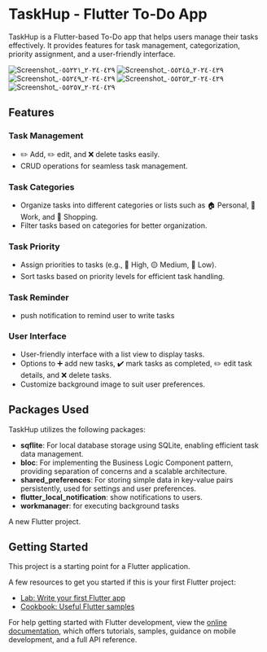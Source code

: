 # TaskHup - Flutter To-Do App

TaskHup is a Flutter-based To-Do app that helps users manage their tasks effectively. It provides features for task management, categorization, priority assignment, and a user-friendly interface.

![Screenshot_٢٠٢٤٠٤٢٩_٠٥٥٢٢١](https://github.com/nrmeenmohamed/TEKNOSOFT/assets/128254998/d2068ca3-bf07-4e9a-b8c8-4fb3903d6601)
![Screenshot_٢٠٢٤٠٤٢٩_٠٥٥٢٤٥](https://github.com/nrmeenmohamed/TEKNOSOFT/assets/128254998/739823ce-605a-421b-9230-095c1687ff70)
![Screenshot_٢٠٢٤٠٤٢٩_٠٥٥٢٤٩](https://github.com/nrmeenmohamed/TEKNOSOFT/assets/128254998/fe407023-124d-4533-83ea-4557810b491f)
![Screenshot_٢٠٢٤٠٤٢٩_٠٥٥٢٥٢](https://github.com/nrmeenmohamed/TEKNOSOFT/assets/128254998/10a7cd8b-2fd6-4540-9339-c608a1a87c70)
![Screenshot_٢٠٢٤٠٤٢٩_٠٥٥٢٥٧](https://github.com/nrmeenmohamed/TEKNOSOFT/assets/128254998/099fe91d-7efd-4c5e-adf0-ae20140ab4c0)



## Features

### Task Management
- ✏️ Add, ✏️ edit, and ❌ delete tasks easily.
- CRUD operations for seamless task management.


### Task Categories
- Organize tasks into different categories or lists such as 🏠 Personal, 🏢 Work, and 🛒 Shopping.
- Filter tasks based on categories for better organization.

### Task Priority
- Assign priorities to tasks (e.g., 🔴 High, 🟡 Medium, 🔵 Low).
- Sort tasks based on priority levels for efficient task handling.


### Task Reminder
- push notification to remind user to write tasks

### User Interface
- User-friendly interface with a list view to display tasks.
- Options to ➕ add new tasks, ✔️ mark tasks as completed, ✏️ edit task details, and ❌ delete tasks.
- Customize background image to suit user preferences.

## Packages Used

TaskHup utilizes the following packages:

- **sqflite**: For local database storage using SQLite, enabling efficient task data management.
- **bloc**: For implementing the Business Logic Component pattern, providing separation of concerns and a scalable architecture.
- **shared_preferences**: For storing simple data in key-value pairs persistently, used for settings and user preferences.
- **flutter_local_notification**: show notifications to users.
- **workmanager**: for executing background tasks


A new Flutter project.

## Getting Started

This project is a starting point for a Flutter application.

A few resources to get you started if this is your first Flutter project:

- [Lab: Write your first Flutter app](https://docs.flutter.dev/get-started/codelab)
- [Cookbook: Useful Flutter samples](https://docs.flutter.dev/cookbook)

For help getting started with Flutter development, view the
[online documentation](https://docs.flutter.dev/), which offers tutorials,
samples, guidance on mobile development, and a full API reference.

